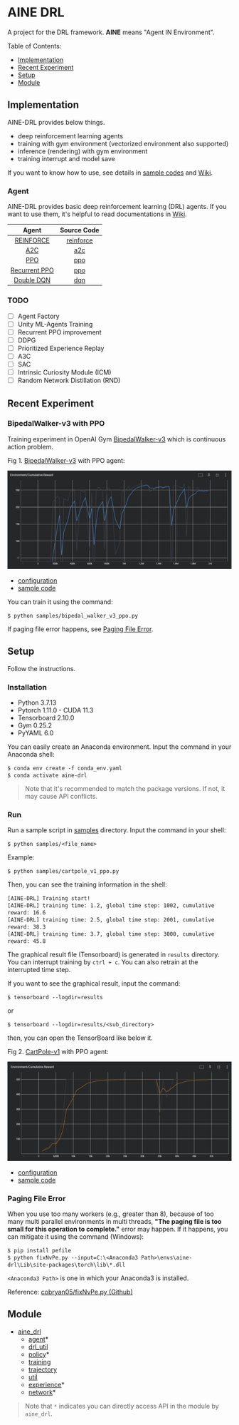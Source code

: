 # AINE DRL

A project for the DRL framework. **AINE** means "Agent IN Environment".

Table of Contents:

* [Implementation](#implementation)
* [Recent Experiment](#recent-experiment)
* [Setup](#setup)
* [Module](#module)

## Implementation

AINE-DRL provides below things.

* deep reinforcement learning agents
* training with gym environment (vectorized environment also supported)
* inference (rendering) with gym environment  
* training interrupt and model save

If you want to know how to use, see details in [sample codes](samples/) and [Wiki](https://github.com/DevSlem/AINE-DRL/wiki).

### Agent

AINE-DRL provides basic deep reinforcement learning (DRL) agents. If you want to use them, it's helpful to read documentations in [Wiki](https://github.com/DevSlem/AINE-DRL/wiki). 

|Agent|Source Code|
|:---:|:---:|
|[REINFORCE](https://github.com/DevSlem/AINE-DRL/wiki/REINFORCE)|[reinforce](aine_drl/agent/reinforce/)|
|[A2C](https://github.com/DevSlem/AINE-DRL/wiki/A2C)|[a2c](aine_drl/agent/a2c/)|
|[PPO](https://github.com/DevSlem/AINE-DRL/wiki/PPO)|[ppo](aine_drl/agent/ppo)|
|[Recurrent PPO](https://github.com/DevSlem/AINE-DRL/wiki/Recurrent-PPO)|[ppo](aine_drl/agent/ppo/)|
|[Double DQN](https://github.com/DevSlem/AINE-DRL/wiki/Double-DQN)|[dqn](aine_drl/agent/dqn/)|

### TODO

- [ ] Agent Factory
- [ ] Unity ML-Agents Training
- [ ] Recurrent PPO improvement
- [ ] DDPG
- [ ] Prioritized Experience Replay 
- [ ] A3C
- [ ] SAC
- [ ] Intrinsic Curiosity Module (ICM)
- [ ] Random Network Distillation (RND)

## Recent Experiment

### BipedalWalker-v3 with PPO

Training experiment in OpenAI Gym [BipedalWalker-v3](https://github.com/openai/gym/wiki/BipedalWalker-v2) which is continuous action problem.

Fig 1. [BipedalWalker-v3](https://github.com/openai/gym/wiki/BipedalWalker-v2) with PPO agent:

![](images/bipedal-walker-v3-ppo-cumulative-reward-graph.png)

* [configuration](config/bipedal_walker_v3_ppo.yaml)
* [sample code](samples/bipedal_walker_v3_ppo.py)

You can train it using the command:

```
$ python samples/bipedal_walker_v3_ppo.py
```

If paging file error happens, see [Paging File Error](#paging-file-error).

## Setup

Follow the instructions.

### Installation

* Python 3.7.13
* Pytorch 1.11.0 - CUDA 11.3
* Tensorboard 2.10.0
* Gym 0.25.2
* PyYAML 6.0

You can easily create an Anaconda environment. Input the command in your Anaconda shell:

```
$ conda env create -f conda_env.yaml
$ conda activate aine-drl
```

> Note that it's recommended to match the package versions. If not, it may cause API conflicts.

### Run

Run a sample script in [samples](samples/) directory. Input the command in your shell:

```
$ python samples/<file_name>
```

Example:

```
$ python samples/cartpole_v1_ppo.py
```

Then, you can see the training information in the shell:

```
[AINE-DRL] Training start!
[AINE-DRL] training time: 1.2, global time step: 1002, cumulative reward: 16.6
[AINE-DRL] training time: 2.5, global time step: 2001, cumulative reward: 38.3
[AINE-DRL] training time: 3.7, global time step: 3000, cumulative reward: 45.8
```

The graphical result file (Tensorboard) is generated in `results` directory. You can interrupt training by `ctrl + c`. You can also retrain at the interrupted time step.

If you want to see the graphical result, input the command:

```
$ tensorboard --logdir=results
```

or

```
$ tensorboard --logdir=results/<sub_directory>
```

then, you can open the TensorBoard like below it.

Fig 2. [CartPole-v1](https://github.com/openai/gym/wiki/CartPole-v0) with PPO agent:

![](images/cartpole-v1-ppo-cumulative-reward-graph.png) 

* [configuration](config/cartpole_v1_ppo.yaml)
* [sample code](samples/cartpole_v1_ppo.py)

### Paging File Error

When you use too many workers (e.g., greater than 8), because of too many multi parallel environments in multi threads, **"The paging file is too small for this operation to complete."** error may happen. If it happens, you can mitigate it using the command (Windows):

```
$ pip install pefile
$ python fixNvPe.py --input=C:\<Anaconda3 Path>\envs\aine-drl\Lib\site-packages\torch\lib\*.dll
```

`<Anaconda3 Path>` is one in which your Anaconda3 is installed.

Reference: [cobryan05/fixNvPe.py (Github)](https://gist.github.com/cobryan05/7d1fe28dd370e110a372c4d268dcb2e5)  

## Module

* [aine_drl](aine_drl/)
  * [agent](aine_drl/agent/)*
  * [drl_util](aine_drl/drl_util/)
  * [policy](aine_drl/policy/)*
  * [training](aine_drl/training/)
  * [trajectory](aine_drl/trajectory/)
  * [util](aine_drl/util/)
  * [experience](aine_drl/experience.py)*
  * [network](aine_drl/network.py)*

> Note that `*` indicates you can directly access API in the module by `aine_drl`.

